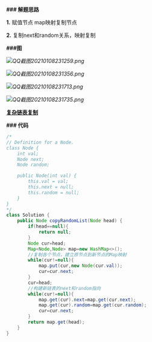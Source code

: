 **### 解题思路**

**1.** 赋值节点 map映射复制节点

**2.** 复制next和random关系，映射复制



**###图**

*![QQ截图20210108231259.png](https://pic.leetcode-cn.com/1610119777-OiBtPy-QQ%E6%88%AA%E5%9B%BE20210108231259.png)*



*![QQ截图20210108231356.png](https://pic.leetcode-cn.com/1610119785-FewTHa-QQ%E6%88%AA%E5%9B%BE20210108231356.png)*



*![QQ截图20210108231713.png](https://pic.leetcode-cn.com/1610119797-QpKoom-QQ%E6%88%AA%E5%9B%BE20210108231713.png)*



*![QQ截图20210108231735.png](https://pic.leetcode-cn.com/1610119803-irhtsI-QQ%E6%88%AA%E5%9B%BE20210108231735.png)*





**[**复杂链表复制**](***https://www.bilibili.com/video/BV1XE411L7CK?from=search&seid=7599427953522063161***)**

**### 代码**



```java
/*
// Definition for a Node.
class Node {
    int val;
    Node next;
    Node random;

    public Node(int val) {
        this.val = val;
        this.next = null;
        this.random = null;
    }
}
*/
class Solution {
    public Node copyRandomList(Node head) {
        if(head==null){
            return null;
        }
        Node cur=head;
        Map<Node,Node> map=new HashMap<>();
        //复制各个节点，建立原节点到新节点的Map映射
        while(cur!=null){
            map.put(cur,new Node(cur.val));
            cur=cur.next;
        }
        cur=head;
        //构建新链表的next和random指向
        while(cur!=null){
            map.get(cur).next=map.get(cur.next);
            map.get(cur).random=map.get(cur.random);
            cur=cur.next;
        }
        return map.get(head);
    }
}




```

